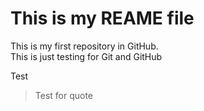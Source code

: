# **This is my REAME file**
<p>This is my first repository in GitHub. <br>
This is just testing for Git and GitHub 	<br>

Test


> Test for quote </p>
